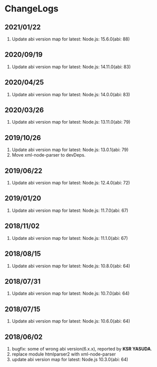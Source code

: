 # ChangeLogs

## 2021/01/22

1. Update abi version map for latest: Node.js: 15.6.0(abi: 88)

## 2020/09/19

1. Update abi version map for latest: Node.js: 14.11.0(abi: 83)

## 2020/04/25

1. Update abi version map for latest: Node.js: 14.0.0(abi: 83)

## 2020/03/26

1. Update abi version map for latest: Node.js: 13.11.0(abi: 79)

## 2019/10/26

1. Update abi version map for latest: Node.js: 13.0.1(abi: 79)
2. Move xml-node-parser to devDeps.

## 2019/06/22

1. Update abi version map for latest: Node.js: 12.4.0(abi: 72)

## 2019/01/20

1. Update abi version map for latest: Node.js: 11.7.0(abi: 67)

## 2018/11/02

1. Update abi version map for latest: Node.js: 11.1.0(abi: 67)

## 2018/08/15

1. Update abi version map for latest: Node.js: 10.8.0(abi: 64)

## 2018/07/31

1. Update abi version map for latest: Node.js: 10.7.0(abi: 64)

## 2018/07/15

1. Update abi version map for latest: Node.js: 10.6.0(abi: 64)

## 2018/06/02
 
1. bugfix: some of wrong abi version(6.x.x), reported by 
**KSR YASUDA**.
2. replace module htmlparser2 with xml-node-parser
3. update abi version map for latest: Node.js 10.3.0(abi: 64)

